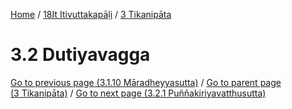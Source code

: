 
[Home](/) / [18It Itivuttakapāḷi](../../18It.md) / [3 Tikanipāta](../3.md)

# 3.2 Dutiyavagga


[Go to previous page (3.1.10 Māradheyyasutta)](3.1/3.1.10.md) / [Go to parent page (3 Tikanipāta)](../3.md) / [Go to next page (3.2.1 Puññakiriyavatthusutta)](3.2/3.2.1.md)


